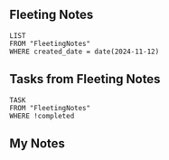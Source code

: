 
## Fleeting Notes
```dataview
LIST
FROM "FleetingNotes"
WHERE created_date = date(2024-11-12) 
```

## Tasks from Fleeting Notes
```dataview
TASK
FROM "FleetingNotes"
WHERE !completed
```

## My Notes
